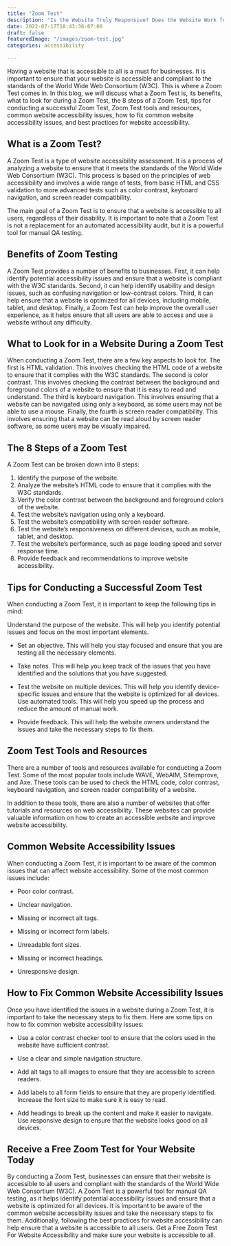 ```yaml
---
title: "Zoom Test"
description: "Is the Website Truly Responsive? Does the Website Work for People with Visual Imparements?"
date: 2022-07-17T18:43:36-07:00
draft: false
featuredImage: "/images/zoom-test.jpg"
categories: accessibility

---
```


Having a website that is accessible to all is a must for businesses. It is important to ensure that your website is accessible and compliant to the standards of the World Wide Web Consortium (W3C). This is where a Zoom Test comes in. In this blog, we will discuss what a Zoom Test is, its benefits, what to look for during a Zoom Test, the 8 steps of a Zoom Test, tips for conducting a successful Zoom Test, Zoom Test tools and resources, common website accessibility issues, how to fix common website accessibility issues, and best practices for website accessibility.

## What is a Zoom Test?
A Zoom Test is a type of website accessibility assessment. It is a process of analyzing a website to ensure that it meets the standards of the World Wide Web Consortium (W3C). This process is based on the principles of web accessibility and involves a wide range of tests, from basic HTML and CSS validation to more advanced tests such as color contrast, keyboard navigation, and screen reader compatibility.

The main goal of a Zoom Test is to ensure that a website is accessible to all users, regardless of their disability. It is important to note that a Zoom Test is not a replacement for an automated accessibility audit, but it is a powerful tool for manual QA testing.

## Benefits of Zoom Testing
A Zoom Test provides a number of benefits to businesses. First, it can help identify potential accessibility issues and ensure that a website is compliant with the W3C standards. Second, it can help identify usability and design issues, such as confusing navigation or low-contrast colors. Third, it can help ensure that a website is optimized for all devices, including mobile, tablet, and desktop. Finally, a Zoom Test can help improve the overall user experience, as it helps ensure that all users are able to access and use a website without any difficulty.

## What to Look for in a Website During a Zoom Test
When conducting a Zoom Test, there are a few key aspects to look for. The first is HTML validation. This involves checking the HTML code of a website to ensure that it complies with the W3C standards. The second is color contrast. This involves checking the contrast between the background and foreground colors of a website to ensure that it is easy to read and understand. The third is keyboard navigation. This involves ensuring that a website can be navigated using only a keyboard, as some users may not be able to use a mouse. Finally, the fourth is screen reader compatibility. This involves ensuring that a website can be read aloud by screen reader software, as some users may be visually impaired.

## The 8 Steps of a Zoom Test
A Zoom Test can be broken down into 8 steps:

1. Identify the purpose of the website.
2. Analyze the website’s HTML code to ensure that it complies with the W3C standards.
3. Verify the color contrast between the background and foreground colors of the website.
4. Test the website’s navigation using only a keyboard.
5. Test the website’s compatibility with screen reader software.
6. Test the website’s responsiveness on different devices, such as mobile, tablet, and desktop.
7. Test the website’s performance, such as page loading speed and server response time.
8. Provide feedback and recommendations to improve website accessibility.

## Tips for Conducting a Successful Zoom Test
When conducting a Zoom Test, it is important to keep the following tips in mind:

Understand the purpose of the website. This will help you identify potential issues and focus on the most important elements.

- Set an objective. This will help you stay focused and ensure that you are testing all the necessary elements.

- Take notes. This will help you keep track of the issues that you have identified and the solutions that you have suggested.

- Test the website on multiple devices. This will help you identify device-specific issues and ensure that the website is optimized for all devices.
Use automated tools. This will help you speed up the process and reduce the amount of manual work.

- Provide feedback. This will help the website owners understand the issues and take the necessary steps to fix them.

## Zoom Test Tools and Resources
There are a number of tools and resources available for conducting a Zoom Test. Some of the most popular tools include WAVE, WebAIM, Siteimprove, and Axe. These tools can be used to check the HTML code, color contrast, keyboard navigation, and screen reader compatibility of a website.

In addition to these tools, there are also a number of websites that offer tutorials and resources on web accessibility. These websites can provide valuable information on how to create an accessible website and improve website accessibility.

## Common Website Accessibility Issues
When conducting a Zoom Test, it is important to be aware of the common issues that can affect website accessibility. Some of the most common issues include:

- Poor color contrast.

- Unclear navigation.

- Missing or incorrect alt tags.

- Missing or incorrect form labels.

- Unreadable font sizes.

- Missing or incorrect headings.

- Unresponsive design.

## How to Fix Common Website Accessibility Issues
Once you have identified the issues in a website during a Zoom Test, it is important to take the necessary steps to fix them. Here are some tips on how to fix common website accessibility issues:

- Use a color contrast checker tool to ensure that the colors used in the website have sufficient contrast.

- Use a clear and simple navigation structure.

- Add alt tags to all images to ensure that they are accessible to screen readers.

- Add labels to all form fields to ensure that they are properly identified.
Increase the font size to make sure it is easy to read.

- Add headings to break up the content and make it easier to navigate.
Use responsive design to ensure that the website looks good on all devices.

## Receive a Free Zoom Test for Your Website Today
By conducting a Zoom Test, businesses can ensure that their website is accessible to all users and compliant with the standards of the World Wide Web Consortium (W3C). A Zoom Test is a powerful tool for manual QA testing, as it helps identify potential accessibility issues and ensure that a website is optimized for all devices. It is important to be aware of the common website accessibility issues and take the necessary steps to fix them. Additionally, following the best practices for website accessibility can help ensure that a website is accessible to all users. Get a Free Zoom Test For Website Accessibility and make sure your website is accessible to all.